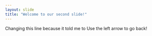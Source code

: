 ```yaml
---
layout: slide
title: "Welcome to our second slide!"
---
```

Changing this line because it told me to
Use the left arrow to go back!

